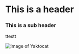 # This is a header

### This is a sub header

ttestt


![Image of Yaktocat](https://octodex.github.com/images/yaktocat.png)
